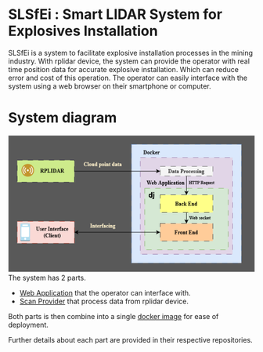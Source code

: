 # SLSfEi : Smart LIDAR System for Explosives Installation
SLSfEi is a system to facilitate explosive installation processes in the mining industry. With rplidar device, the system can provide the operator with real time position data for accurate explosive installation. Which can reduce error and cost of this operation. The operator can easily interface with the system using a web browser on their smartphone or computer.

# System diagram
![system diagram](./SLSfEI.drawio.png)
The system has 2 parts.
- [Web Application](https://github.com/SLSfEi/web-app) that the operator can interface with.
- [Scan Provider](https://github.com/SLSfEi/scan-provider-cpp) that process data from rplidar device.

Both parts is then combine into a single [docker image](https://github.com/SLSfEi/docker-stack) for ease of deployment.

Further details about each part are provided in their respective repositories.
